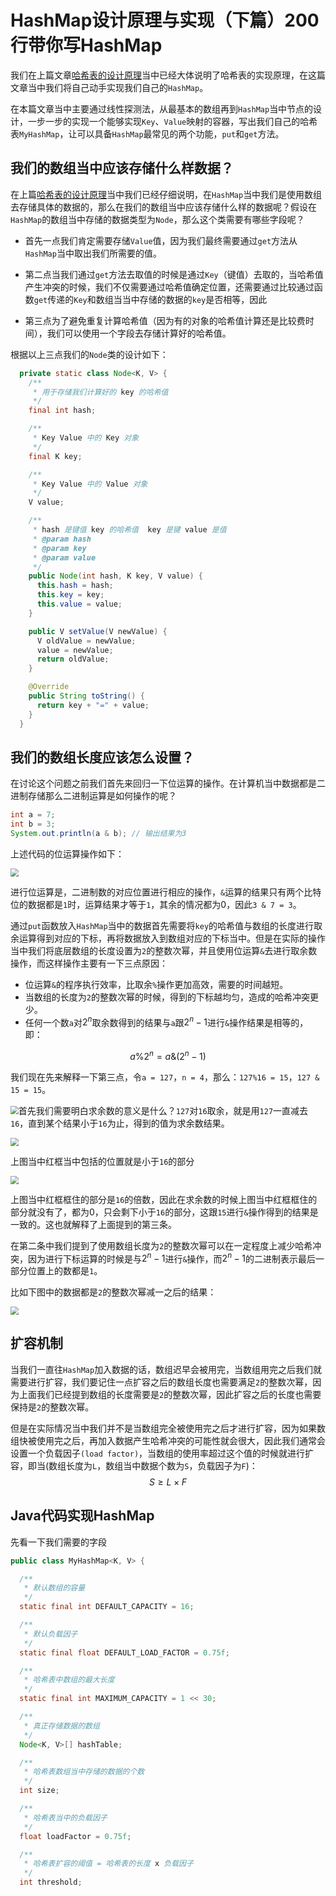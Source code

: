 # HashMap设计原理与实现（下篇）200行带你写HashMap

我们在上篇文章[哈希表的设计原理](https://mp.weixin.qq.com/s?__biz=Mzg3ODgyNDgwNg==&mid=2247484145&idx=1&sn=362cf64866ace02ac95c0c1a970393e4&chksm=cf0c9ef8f87b17eebb61ea422f58e9e439632783e9faa5a3b2ce55712c1582b140904b60cb17&token=1155116583&lang=zh_CN#rd)当中已经大体说明了哈希表的实现原理，在这篇文章当中我们将自己动手实现我们自己的`HashMap`。

在本篇文章当中主要通过线性探测法，从最基本的数组再到`HashMap`当中节点的设计，一步一步的实现一个能够实现`Key`、`Value`映射的容器，写出我们自己的哈希表`MyHashMap`，让可以具备`HashMap`最常见的两个功能，`put`和`get`方法。

## 我们的数组当中应该存储什么样数据？

在上篇[哈希表的设计原理](https://mp.weixin.qq.com/s?__biz=Mzg3ODgyNDgwNg==&mid=2247484145&idx=1&sn=362cf64866ace02ac95c0c1a970393e4&chksm=cf0c9ef8f87b17eebb61ea422f58e9e439632783e9faa5a3b2ce55712c1582b140904b60cb17&token=1155116583&lang=zh_CN#rd)当中我们已经仔细说明，在`HashMap`当中我们是使用数组去存储具体的数据的，那么在我们的数组当中应该存储什么样的数据呢？假设在`HashMap`的数组当中存储的数据类型为`Node`，那么这个类需要有哪些字段呢？

- 首先一点我们肯定需要存储`Value`值，因为我们最终需要通过`get`方法从`HashMap`当中取出我们所需要的值。
- 第二点当我们通过`get`方法去取值的时候是通过`Key`（键值）去取的，当哈希值产生冲突的时候，我们不仅需要通过哈希值确定位置，还需要通过比较通过函数`get`传递的`Key`和数组当当中存储的数据的`key`是否相等，因此

- 第三点为了避免重复计算哈希值（因为有的对象的哈希值计算还是比较费时间），我们可以使用一个字段去存储计算好的哈希值。

根据以上三点我们的`Node`类的设计如下：

```java
  private static class Node<K, V> {
    /**
     * 用于存储我们计算好的 key 的哈希值
     */
    final int hash;

    /**
     * Key Value 中的 Key 对象
     */
    final K key;

    /**
     * Key Value 中的 Value 对象
     */
    V value;

    /**
     * hash 是键值 key 的哈希值  key 是键 value 是值
     * @param hash
     * @param key
     * @param value
     */
    public Node(int hash, K key, V value) {
      this.hash = hash;
      this.key = key;
      this.value = value;
    }

    public V setValue(V newValue) {
      V oldValue = newValue;
      value = newValue;
      return oldValue;
    }

    @Override
    public String toString() {
      return key + "=" + value;
    }
  }

```

## 我们的数组长度应该怎么设置？

在讨论这个问题之前我们首先来回归一下位运算的操作。在计算机当中数据都是二进制存储那么二进制运算是如何操作的呢？

```java
int a = 7;
int b = 3;
System.out.println(a & b); // 输出结果为3
```

上述代码的位运算操作如下：

<img src="../images/hashmap/01-hashmap05.png" style="zoom:80%;" />

进行位运算是，二进制数的对应位置进行相应的操作，`&`运算的结果只有两个比特位的数据都是`1`时，运算结果才等于`1`，其余的情况都为0，因此`3 & 7 = 3`。

通过`put`函数放入`HashMap`当中的数据首先需要将`key`的哈希值与数组的长度进行取余运算得到对应的下标，再将数据放入到数组对应的下标当中。但是在实际的操作当中我们将底层数组的长度设置为`2`的整数次幂，并且使用位运算`&`去进行取余数操作，而这样操作主要有一下三点原因：

- 位运算`&`的程序执行效率，比取余`%`操作更加高效，需要的时间越短。
- 当数组的长度为`2`的整数次幂的时候，得到的下标越均匀，造成的哈希冲突更少。
- 任何一个数`a`对$2^n$取余数得到的结果与`a`跟$2^n - 1$进行`&`操作结果是相等的，即：

$$
a \% 2^n = a \& (2^n - 1)
$$

我们现在先来解释一下第三点，令`a = 127`，`n = 4`，那么：`127%16 = 15`，`127 & 15 = 15`。

<img src="../images/hashmap/01-hashmap12.png" style="zoom:80%;" />首先我们需要明白求余数的意义是什么？`127`对`16`取余，就是用`127`一直减去`16`，直到某个结果小于`16`为止，得到的值为求余数结果。

<img src="../images/hashmap/01-hashmap07.png" style="zoom:80%;" />

上图当中红框当中包括的位置就是小于`16`的部分

<img src="../images/hashmap/01-hashmap11.png" style="zoom:80%;" />

上图当中红框框住的部分是`16`的倍数，因此在求余数的时候上图当中红框框住的部分就没有了，都为0，只会剩下小于`16`的部分，这跟`15`进行`&`操作得到的结果是一致的。这也就解释了上面提到的第三条。

在第二条中我们提到了使用数组长度为`2`的整数次幂可以在一定程度上减少哈希冲突，因为进行下标运算的时候是与$2^n - 1$进行`&`操作，而$2^n - 1$的二进制表示最后一部分位置上的数都是`1`。

比如下图中的数据都是`2`的整数次幂减一之后的结果：

<img src="../images/hashmap/01-hashmap13.png" style="zoom:80%;" />

## 扩容机制

当我们一直往`HashMap`加入数据的话，数组迟早会被用完，当数组用完之后我们就需要进行扩容，我们要记住一点扩容之后的数组长度也需要满足`2`的整数次幂，因为上面我们已经提到数组的长度需要是`2`的整数次幂，因此扩容之后的长度也需要保持是`2`的整数次幂。

但是在实际情况当中我们并不是当数组完全被使用完之后才进行扩容，因为如果数组快被使用完之后，再加入数据产生哈希冲突的可能性就会很大，因此我们通常会设置一个负载因子`(load factor)`，当数组的使用率超过这个值的时候就进行扩容，即当(数组长度为`L`，数组当中数据个数为`S`，负载因子为`F`)：
$$
S \ge L \times F
$$

## Java代码实现HashMap

先看一下我们需要的字段

```java
public class MyHashMap<K, V> {

  /**
   * 默认数组的容量
   */
  static final int DEFAULT_CAPACITY = 16;

  /**
   * 默认负载因子
   */
  static final float DEFAULT_LOAD_FACTOR = 0.75f;

  /**
   * 哈希表中数组的最大长度
   */
  static final int MAXIMUM_CAPACITY = 1 << 30;

  /**
   * 真正存储数据的数组
   */
  Node<K, V>[] hashTable;

  /**
   * 哈希表数组当中存储的数据的个数
   */
  int size;

  /**
   * 哈希表当中的负载因子
   */
  float loadFactor = 0.75f;

  /**
   * 哈希表扩容的阈值 = 哈希表的长度 x 负载因子
   */
  int threshold;

```

